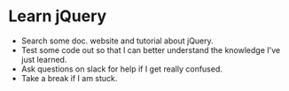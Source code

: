 # Learn jQuery

- Search some doc. website and tutorial about jQuery.
- Test some code out so that I can better understand the knowledge I've just learned.
- Ask questions on slack for help if I get really confused.
- Take a break if I am stuck.
